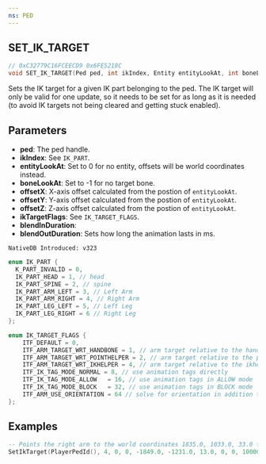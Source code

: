 ```yaml
---
ns: PED
---
```

## SET_IK_TARGET

```c
// 0xC32779C16FCEECD9 0x6FE5218C
void SET_IK_TARGET(Ped ped, int ikIndex, Entity entityLookAt, int boneLookAt, float offsetX, float offsetY, float offsetZ, cs_type(Any) int ikTargetFlags, int blendInDuration, int blendOutDuration);
```

Sets the IK target for a given IK part belonging to the ped. The IK target will only be valid for one update, so it needs to be set for as long as it is needed (to avoid IK targets not being cleared and getting stuck enabled).

## Parameters
* **ped**: The ped handle.
* **ikIndex**: See ``IK_PART``.
* **entityLookAt**: Set to 0 for no entity, offsets will be world coordinates instead.
* **boneLookAt**: Set to -1 for no target bone.
* **offsetX**: X-axis offset calculated from the postion of ``entityLookAt``.
* **offsetY**: Y-axis offset calculated from the postion of ``entityLookAt``.
* **offsetZ**: Z-axis offset calculated from the postion of ``entityLookAt``.
* **ikTargetFlags**: See ``IK_TARGET_FLAGS``.
* **blendInDuration**: 
* **blendOutDuration**: Sets how long the animation lasts in ms.


```
NativeDB Introduced: v323
```

```c
enum IK_PART {
  K_PART_INVALID = 0,
  IK_PART_HEAD = 1, // head
  IK_PART_SPINE = 2, // spine
  IK_PART_ARM_LEFT = 3, // Left Arm
  IK_PART_ARM_RIGHT = 4, // Right Arm
  IK_PART_LEG_LEFT = 5, // Left Leg
  IK_PART_LEG_RIGHT = 6 // Right Leg
};

```

```c
enum IK_TARGET_FLAGS {
	ITF_DEFAULT = 0,
	ITF_ARM_TARGET_WRT_HANDBONE	= 1, // arm target relative to the handbone
	ITF_ARM_TARGET_WRT_POINTHELPER = 2, // arm target relative to the pointhelper
	ITF_ARM_TARGET_WRT_IKHELPER	= 4, // arm target relative to the ikhelper
	ITF_IK_TAG_MODE_NORMAL = 8, // use animation tags directly
	ITF_IK_TAG_MODE_ALLOW	= 16, // use animation tags in ALLOW mode
	ITF_IK_TAG_MODE_BLOCK	= 32, // use animation tags in BLOCK mode
	ITF_ARM_USE_ORIENTATION	= 64 // solve for orientation in addition to position
};

```

## Examples
```lua
-- Points the right arm to the world coordinates 1835.0, 1033.0, 33.0 for 10 seconds -- Which is the end of the Del Perro Pier
SetIkTarget(PlayerPedId(), 4, 0, 0, -1849.0, -1231.0, 13.0, 0, 0, 10000) 
```


